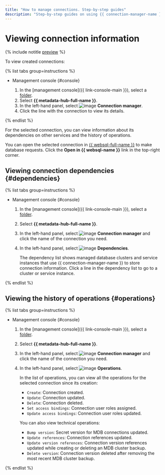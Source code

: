 ```yaml
---
title: "How to manage connections. Step-by-step guides"
description: "Step-by-step guides on using {{ connection-manager-name }} in {{ yandex-cloud }}. In this tutorial, you will learn how to view connections."
---
```


# Viewing connection information

{% include notitle [preview](../../_includes/note-preview.md) %}

To view created connections:

{% list tabs group=instructions %}

- Management console {#console}

  1. In the [management console]({{ link-console-main }}), select a [folder](../../resource-manager/concepts/resources-hierarchy.md#folder).
  1. Select **{{ metadata-hub-full-name }}**.
  1. In the left-hand panel, select ![image](../../_assets/console-icons/plug-connection.svg) **Connection manager**.
  1. Click the line with the connection to view its details.

{% endlist %}

For the selected connection, you can view information about its dependencies on other services and the history of operations.

You can open the selected connection in [{{ websql-full-name }}](../../websql/concepts/index.md) to make database requests. Click the **Open in {{ websql-name }}** link in the top-right corner.

## Viewing connection dependencies {#dependencies}

{% list tabs group=instructions %}

- Management console {#console}

  1. In the [management console]({{ link-console-main }}), select a [folder](../../resource-manager/concepts/resources-hierarchy.md#folder).
  1. Select **{{ metadata-hub-full-name }}**.
  1. In the left-hand panel, select ![image](../../_assets/console-icons/plug-connection.svg) **Connection manager** and click the name of the connection you need.
  1. In the left-hand panel, select ![image](../../_assets/console-icons/nodes-right.svg) **Dependencies**.

     The dependency list shows managed database clusters and service instances that use {{ connection-manager-name }} to store connection information. Click a line in the dependency list to go to a cluster or service instance.

{% endlist %}

## Viewing the history of operations {#operations}

{% list tabs group=instructions %}

- Management console {#console}

  1. In the [management console]({{ link-console-main }}), select a [folder](../../resource-manager/concepts/resources-hierarchy.md#folder).
  1. Select **{{ metadata-hub-full-name }}**.
  1. In the left-hand panel, select ![image](../../_assets/console-icons/plug-connection.svg) **Connection manager** and click the name of the connection you need.
  1. In the left-hand panel, select ![image](../../_assets/console-icons/list-check.svg) **Operations**.

     In the list of operations, you can view all the operations for the selected connection since its creation:

     * `Create`: Connection created.
     * `Update`: Connection updated.
     * `Delete`: Connection deleted.
     * `Set access bindings`: Connection user roles assigned.
     * `Update access bindings`: Connection user roles updated.

     You can also view technical operations:

     * `Bump version`: Secret version for MDB connections updated.
     * `Update references`: Connection references updated.
     * `Update version references`: Connection version references updated while creating or deleting an MDB cluster backup.
     * `Delete version`: Connection version deleted after removing the most recent MDB cluster backup.

{% endlist %}